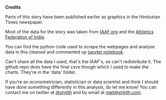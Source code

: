 **Credits**

Parts of this story have been published earlier as graphics in the Hindustan Times newspaper.

Most of the data for the story was taken from [IAAF.org](https://www.iaaf.org/records) and the [Athletics Federation of India](http://indianathletics.in/national-records).

You can find the python code used to scrape the webpages and analyse data in this cleaned and commented up [jupyter notebook](notebook_cleaned_commented.ipynb).

Can't share all the data I used, that's the IAAF's, so can't redistribute it. The github repo does have the final csvs though which I used to make the charts. They're in the 'data' folder.

If you’re an econometrician, statistician or data scientist and think I should have done something differently in this analysis, do let me know! You can contact me on twitter at [@shijith](https://twitter.com/shijith) and by email at [mail@shijith.com](mailto:mail@shijith.com).
